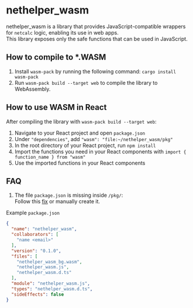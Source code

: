 # nethelper_wasm
nethelper_wasm is a library that provides JavaScript-compatible wrappers for `netcalc` logic, enabling its use in web apps.  
This library exposes only the safe functions that can be used in JavaScript.

## How to compile to *.WASM
1. Install `wasm-pack` by running the following command: `cargo install wasm-pack`
2. Run `wasm-pack build --target web` to compile the library to WebAssembly.

## How to use WASM in React
After compiling the library with `wasm-pack build --target web`:
1. Navigate to your React project and open `package.json`
2. Under `"dependencies"`, add `"wasm": "file:~/nethelper_wasm/pkg"`
3. In the root directory of your React project, run `npm install`
4. Import the functions you need in your React components with `import { function_name } from "wasm"`
5. Use the imported functions in your React components


## FAQ
1. The file `package.json` is missing inside `/pkg/`:  
Follow this [fix](https://github.com/rustwasm/wasm-pack/issues/965#issuecomment-767687015) or manually create it.

Example `package.json`
```json
{
  "name": "nethelper_wasm",
  "collaborators": [
    "name <email>"
  ],
  "version": "0.1.0",
  "files": [
    "nethelper_wasm_bg.wasm",
    "nethelper_wasm.js",
    "nethelper_wasm.d.ts"
  ],
  "module": "nethelper_wasm.js",
  "types": "nethelper_wasm.d.ts",
  "sideEffects": false
}
```
